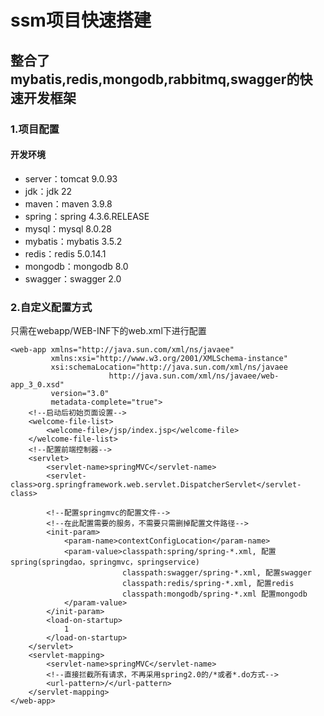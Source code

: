# ssm项目快速搭建 #
## 整合了mybatis,redis,mongodb,rabbitmq,swagger的快速开发框架 ##
### 1.项目配置 ###
#### 开发环境 ####
* server：tomcat 9.0.93
* jdk：jdk 22
* maven：maven 3.9.8
* spring：spring 4.3.6.RELEASE
* mysql：mysql 8.0.28
* mybatis：mybatis 3.5.2
* redis：redis 5.0.14.1
* mongodb：mongodb 8.0
* swagger：swagger 2.0
### 2.自定义配置方式 ###
只需在webapp/WEB-INF下的web.xml下进行配置
```
<web-app xmlns="http://java.sun.com/xml/ns/javaee"
         xmlns:xsi="http://www.w3.org/2001/XMLSchema-instance"
         xsi:schemaLocation="http://java.sun.com/xml/ns/javaee
                      http://java.sun.com/xml/ns/javaee/web-app_3_0.xsd"
         version="3.0"
         metadata-complete="true">
    <!--启动后初始页面设置-->
    <welcome-file-list>
        <welcome-file>/jsp/index.jsp</welcome-file>
    </welcome-file-list>
    <!--配置前端控制器-->
    <servlet>
        <servlet-name>springMVC</servlet-name>
        <servlet-class>org.springframework.web.servlet.DispatcherServlet</servlet-class>

        <!--配置springmvc的配置文件-->
        <!--在此配置需要的服务，不需要只需删掉配置文件路径-->
        <init-param>
            <param-name>contextConfigLocation</param-name>
            <param-value>classpath:spring/spring-*.xml, 配置spring(springdao，springmvc，springservice)
                         classpath:swagger/spring-*.xml, 配置swagger
                         classpath:redis/spring-*.xml, 配置redis
                         classpath:mongodb/spring-*.xml 配置mongodb
            </param-value>
        </init-param>
        <load-on-startup>
            1
        </load-on-startup>
    </servlet>
    <servlet-mapping>
        <servlet-name>springMVC</servlet-name>
        <!--直接拦截所有请求，不再采用spring2.0的/*或者*.do方式-->
        <url-pattern>/</url-pattern>
    </servlet-mapping>
</web-app>
```

